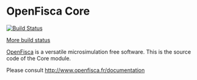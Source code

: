 # OpenFisca Core

[![Build Status](https://travis-ci.org/openfisca/openfisca-core.svg?branch=master)](https://travis-ci.org/openfisca/openfisca-core)

[More build status](http://www.openfisca.fr/build-status)

[OpenFisca](http://www.openfisca.fr/) is a versatile microsimulation free software.
This is the source code of the Core module.

Please consult http://www.openfisca.fr/documentation
